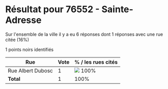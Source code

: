 # Résultat pour 76552 - Sainte-Adresse

Sur l'ensemble de la ville il y a eu 6 réponses dont 1 réponses avec une rue citée (16%)

1 points noirs identifiés

| Rue | Vote | % / les rues cités|
|-----|------|-------------------|
| Rue Albert Dubosc | 1 | <img src="../../img/bar_100.gif" />&nbsp;100%|
| **Total** | 1 | 100%|
